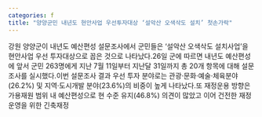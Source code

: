 ```yaml
---
categories: f
title: "양양군민 내년도 현안사업 우선투자대상 ‘설악산 오색삭도 설치’ 첫손가락"
---
```

강원 양양군이 내년도 예산편성 설문조사에서 군민들은 ‘설악산 오색삭도 설치사업’을 현안사업 우선 투자대상으로 꼽은 것으로 나타났다.26일 군에 따르면 내년도 예산편성에 앞서 군민 263명에게 지난 7월 11일부터 지난달 31일까지 총 20개 항목에 대해 설문조사를 실시했다.이번 설문조사 결과 우선 투자 분야로는 관광·문화·예술·체육분야(26.2%) 및 지역·도시개발 분야(23.6%)의 비중이 높게 나타났다.또 재정운용 방향은 가용재원 범위 내 예산편성으로 현 수준 유지(46.8%) 의견이 많았고 이어 건전한 재정운영을 위한 긴축재정
